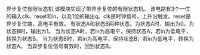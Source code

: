 异步复位有限状态机
该模块实现了带异步复位的有限状态机。
该电路有3个一位的输入clk、reset和in，以及1位的输出q。clk是时钟信号，上升沿触发。reset是异步复位端，高电平有效。
有状态A和状态B两种状态。为状态A时，输出为0。为状态B时，输出为1。
当为状态A时，若in为高电平，保持状态A，若in为低电平，转换为状态B。
当为状态B时，若in为高电平，保持状态B，若in为低电平，转换为状态A。
当异步复位信号有效时，回到状态B。
